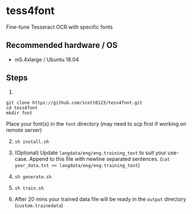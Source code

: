 # tess4font
Fine-tune Tesseract OCR with specific fonts

## Recommended hardware / OS
* m5.4xlarge / Ubuntu 18.04

## Steps
1. 
```shell
git clone https://github.com/scott0123/tess4font.git
cd tess4font
mkdir font
```
Place your font(s) in the `font` directory (may need to scp first if working on remote server)

2. `sh install.sh`

3. (Optional) Update `langdata/eng/eng.training_text` to suit your use-case. Append to this file with newline separated sentences. (`cat your_data.txt >> langdata/eng/eng.training_text`)

4. `sh generate.sh`

5. `sh train.sh`

6. After 20 mins your trained data file will be ready in the `output` directory (`custom.trainedata`)
